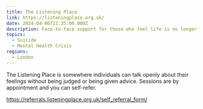 ```yaml
---
title: The Listening Place
link: https://listeningplace.org.uk/
date: 2024-04-06T21:35:00.000Z
description: Face-to-face support for those who feel life is no longer worth living
topics:
  - Suicide
  - Mental Health Crisis
regions:
  - London
---
```

The Listening Place is somewhere individuals can talk openly about their feelings without being judged or being given advice. Sessions are by appointment and you can self-refer. 

https://referrals.listeningplace.org.uk/self_referral_form/
